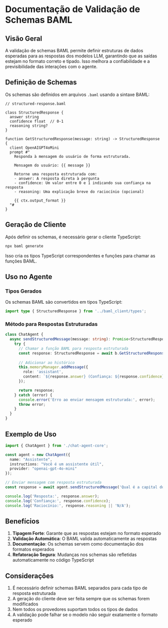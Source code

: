 # Documentação de Validação de Schemas BAML

## Visão Geral

A validação de schemas BAML permite definir estruturas de dados esperadas para as respostas dos modelos LLM, garantindo que as saídas estejam no formato correto e tipado. Isso melhora a confiabilidade e a previsibilidade das interações com o agente.

## Definição de Schemas

Os schemas são definidos em arquivos `.baml` usando a sintaxe BAML:

```baml
// structured-response.baml

class StructuredResponse {
  answer string
  confidence float  // 0-1
  reasoning string?
}

function GetStructuredResponse(message: string) -> StructuredResponse {
  client OpenAIGPT4oMini
  prompt #"
    Responda à mensagem do usuário de forma estruturada.
    
    Mensagem do usuário: {{ message }}
    
    Retorne uma resposta estruturada com:
    - answer: A resposta direta à pergunta
    - confidence: Um valor entre 0 e 1 indicando sua confiança na resposta
    - reasoning: Uma explicação breve do raciocínio (opcional)
    
    {{ ctx.output_format }}
  "#
}
```

## Geração de Cliente

Após definir os schemas, é necessário gerar o cliente TypeScript:

```bash
npx baml generate
```

Isso cria os tipos TypeScript correspondentes e funções para chamar as funções BAML.

## Uso no Agente

### Tipos Gerados

Os schemas BAML são convertidos em tipos TypeScript:

```typescript
import type { StructuredResponse } from '../baml_client/types';
```

### Método para Respostas Estruturadas

```typescript
class ChatAgent {
  async sendStructuredMessage(message: string): Promise<StructuredResponse> {
    try {
      // Chamar a função BAML para resposta estruturada
      const response: StructuredResponse = await b.GetStructuredResponse(message);
      
      // Adicionar ao histórico
      this.memoryManager.addMessage({ 
        role: 'assistant', 
        content: `${response.answer} (Confiança: ${response.confidence})` 
      });

      return response;
    } catch (error) {
      console.error('Erro ao enviar mensagem estruturada:', error);
      throw error;
    }
  }
}
```

## Exemplo de Uso

```typescript
import { ChatAgent } from './chat-agent-core';

const agent = new ChatAgent({
  name: "Assistente",
  instructions: "Você é um assistente útil",
  provider: "openai-gpt-4o-mini"
});

// Enviar mensagem com resposta estruturada
const response = await agent.sendStructuredMessage('Qual é a capital do Brasil?');

console.log('Resposta:', response.answer);
console.log('Confiança:', response.confidence);
console.log('Raciocínio:', response.reasoning || 'N/A');
```

## Benefícios

1. **Tipagem Forte**: Garante que as respostas estejam no formato esperado
2. **Validação Automática**: O BAML valida automaticamente as respostas
3. **Documentação**: Os schemas servem como documentação dos formatos esperados
4. **Refatoração Segura**: Mudanças nos schemas são refletidas automaticamente no código TypeScript

## Considerações

1. É necessário definir schemas BAML separados para cada tipo de resposta estruturada
2. A geração do cliente deve ser feita sempre que os schemas forem modificados
3. Nem todos os provedores suportam todos os tipos de dados
4. A validação pode falhar se o modelo não seguir exatamente o formato esperado